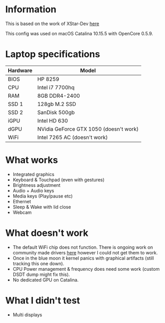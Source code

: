 # Information
This is based on the work of XStar-Dev [here](https://github.com/XStar-Dev/HP_OMEN-2Pro_Hackintosh)

This config was used on macOS Catalina 10.15.5 with OpenCore 0.5.9.

# Laptop specifications
| Hardware | Model |
| ----- | ------ |
| BIOS | HP 8259 |
| CPU | Intel i7 7700hq |
| RAM | 8GB DDR4-2400 |
| SSD 1 | 128gb M.2 SSD |
| SSD 2 | SanDisk 500gb |
| iGPU | Intel HD 630 |
| dGPU | NVidia GeForce GTX 1050 (doesn't work) |
| WiFi | Intel 7265 AC (doesn't work) |

# What works
- Integrated graphics
- Keyboard & Touchpad (even with gestures)
- Brightness adjustment
- Audio + Audio keys
- Media keys (Play/pause etc)
- Ethernet
- Sleep & Wake with lid close
- Webcam

# What doesn't work
- The default WiFi chip does not function. There is ongoing work on community made drivers [here](https://github.com/AppleIntelWifi/adapter) however I could not get them to work.
- Once in the blue moon it kernel panics with graphical artifacts (still tracking this one down).
- CPU Power management & frequency does need some work (custom DSDT dump might fix this).
- No dedicated GPU on Catalina.

# What I didn't test
- Multi displays